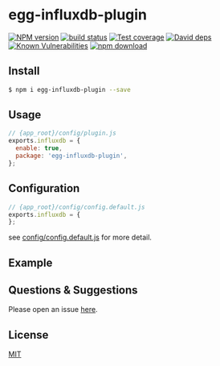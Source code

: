 # egg-influxdb-plugin

[![NPM version][npm-image]][npm-url]
[![build status][travis-image]][travis-url]
[![Test coverage][codecov-image]][codecov-url]
[![David deps][david-image]][david-url]
[![Known Vulnerabilities][snyk-image]][snyk-url]
[![npm download][download-image]][download-url]

[npm-image]: https://img.shields.io/npm/v/egg-influxdb-plugin.svg?style=flat-square
[npm-url]: https://npmjs.org/package/egg-influxdb-plugin
[travis-image]: https://img.shields.io/travis/eggjs/egg-influxdb-plugin.svg?style=flat-square
[travis-url]: https://travis-ci.org/eggjs/egg-influxdb-plugin
[codecov-image]: https://img.shields.io/codecov/c/github/eggjs/egg-influxdb-plugin.svg?style=flat-square
[codecov-url]: https://codecov.io/github/eggjs/egg-influxdb-plugin?branch=master
[david-image]: https://img.shields.io/david/eggjs/egg-influxdb-plugin.svg?style=flat-square
[david-url]: https://david-dm.org/eggjs/egg-influxdb-plugin
[snyk-image]: https://snyk.io/test/npm/egg-influxdb-plugin/badge.svg?style=flat-square
[snyk-url]: https://snyk.io/test/npm/egg-influxdb-plugin
[download-image]: https://img.shields.io/npm/dm/egg-influxdb-plugin.svg?style=flat-square
[download-url]: https://npmjs.org/package/egg-influxdb-plugin

<!--
Description here.
-->

## Install

```bash
$ npm i egg-influxdb-plugin --save
```

## Usage

```js
// {app_root}/config/plugin.js
exports.influxdb = {
  enable: true,
  package: 'egg-influxdb-plugin',
};
```

## Configuration

```js
// {app_root}/config/config.default.js
exports.influxdb = {
};
```

see [config/config.default.js](config/config.default.js) for more detail.

## Example

<!-- example here -->

## Questions & Suggestions

Please open an issue [here](https://github.com/eggjs/egg/issues).

## License

[MIT](LICENSE)
